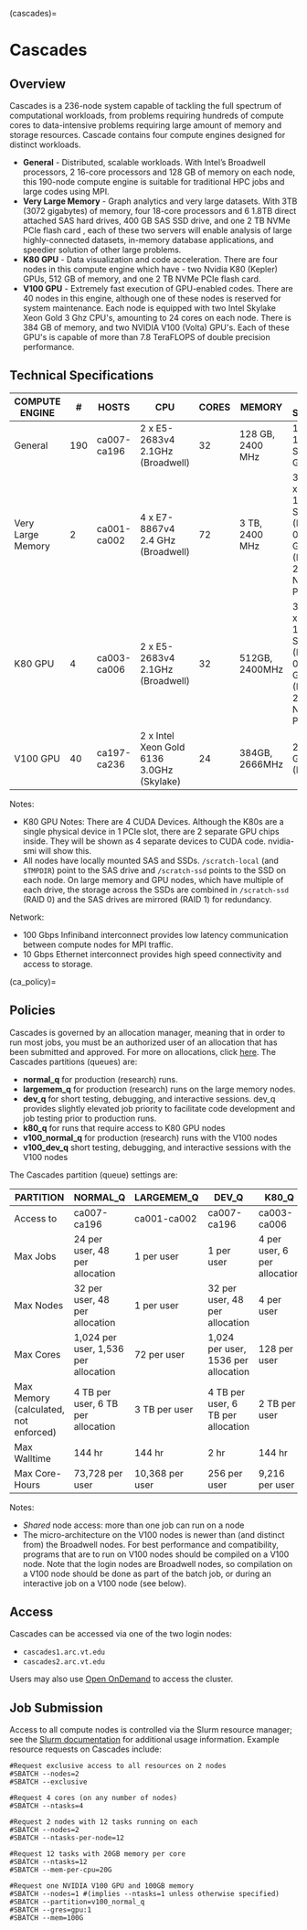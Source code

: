 (cascades)=

# Cascades

## Overview

Cascades is a 236-node system capable of tackling the full spectrum of computational workloads, from problems requiring hundreds of compute cores to data-intensive problems requiring large amount of memory and storage resources. Cascade contains four compute engines designed for distinct workloads. 
* **General** - Distributed, scalable workloads. With Intel’s Broadwell processors, 2 16-core processors and 128 GB of memory on each node, this 190-node compute engine is suitable for traditional HPC jobs and large codes using MPI.
* **Very Large Memory** - Graph analytics and very large datasets. With 3TB (3072 gigabytes) of memory, four 18-core processors and 6 1.8TB direct attached SAS hard drives, 400 GB SAS SSD drive, and one 2 TB NVMe PCIe flash card , each of these two servers will enable analysis of large highly-connected datasets, in-memory database applications, and speedier solution of other large problems.
* **K80 GPU** - Data visualization and code acceleration. There are four nodes in this compute engine which have - two Nvidia K80 (Kepler) GPUs, 512 GB of memory, and one 2 TB NVMe PCIe flash card.
* **V100 GPU** - Extremely fast execution of GPU-enabled codes. There are 40 nodes in this engine, although one of these nodes is reserved for system maintenance. Each node is equipped with two Intel Skylake Xeon Gold 3 Ghz CPU\'s, amounting to 24 cores on each node. There is 384 GB of memory, and two NVIDIA V100 (Volta) GPU\'s. Each of these GPU\'s is capable of more than 7.8 TeraFLOPS of double precision performance.

## Technical Specifications

| COMPUTE ENGINE | # | HOSTS | CPU | CORES | MEMORY | LOCAL STORAGE | OTHER FEATURES |
|----------------|----|-------|-----|-------|--------|---------------|----------------|
| General | 190 | ca007-ca196 | 2 x E5-2683v4 2.1GHz (Broadwell) | 32 | 128 GB, 2400 MHz | 1.8TB 10K RPM SAS200 GB SSD |  |
| Very Large Memory | 2 | ca001-ca002 | 4 x E7-8867v4 2.4 GHz (Broadwell) | 72 | 3 TB, 2400 MHz | 3.6 TB (2 x 1.8 TB) 10K RPM SAS (RAID 0)6-400 GB SSD (RAID 1) 2 TB NVMe PCIe |  |
| K80 GPU | 4 | ca003-ca006 | 2 x E5-2683v4 2.1GHz (Broadwell) | 32 | 512GB, 2400MHz | 3.6 TB (2 x 1.8 TB) 10K RPM SAS (RAID 0)2-400 GB SSD (RAID 1) 2 TB NVMe PCIe | 2-NVIDIA K80 GPU |
| V100 GPU | 40 | ca197-ca236 | 2 x Intel Xeon Gold 6136 3.0GHz (Skylake) | 24 | 384GB, 2666MHz | 2-400 GB SSD (RAID 1) | 2-NVIDIA V100 GPU |

Notes: 
* K80 GPU Notes: There are 4 CUDA Devices. Although the K80s are a single physical device in 1 PCIe slot, there are 2 separate GPU chips inside. They will be shown as 4 separate devices to CUDA code. nvidia-smi will show this.
* All nodes have locally mounted SAS and SSDs. `/scratch-local` (and `$TMPDIR`) point to the SAS drive and `/scratch-ssd` points to the SSD on each node. On large memory and GPU nodes, which have multiple of each drive, the storage across the SSDs are combined in `/scratch-ssd` (RAID 0) and the SAS drives are mirrored (RAID 1) for redundancy.

Network:

* 100 Gbps Infiniband interconnect provides low latency communication between compute nodes for MPI traffic.
* 10 Gbps Ethernet interconnect provides high speed connectivity and access to storage.


(ca_policy)=
## Policies

Cascades is governed by an allocation manager, meaning that in order to run most jobs, you must be an authorized user of an allocation that has been submitted and approved. For more on allocations, click [here](allocations). The Cascades partitions (queues) are: 
* **normal_q** for production (research) runs.
* **largemem_q** for production (research) runs on the large memory nodes.
* **dev_q** for short testing, debugging, and interactive sessions. dev_q provides slightly elevated job priority to facilitate code development and job testing prior to production runs.
* **k80_q** for runs that require access to K80 GPU nodes
* **v100_normal_q** for production (research) runs with the V100 nodes
* **v100_dev_q** short testing, debugging, and interactive sessions with the V100 nodes

The Cascades partition (queue) settings are: 

| PARTITION | NORMAL_Q | LARGEMEM_Q | DEV_Q | K80_Q | V100_NORMAL | V100_DEV |
|-----------|-----------|-------------|--------|--------|--------------|-----------|
| Access to | ca007-ca196 | ca001-ca002 | ca007-ca196 | ca003-ca006 | ca197-ca236 | ca197-ca236 |
| Max Jobs | 24 per user, 48 per allocation | 1 per user | 1 per user | 4 per user, 6 per allocation | 8 per user, 12 per allocation | 1 per user |
| Max Nodes | 32 per user, 48 per allocation | 1 per user | 32 per user, 48 per allocation | 4 per user | 12 per user, 24 per allocation | 12 per user, 24 per allocation |
| Max Cores | 1,024 per user, 1,536 per allocation | 72 per user | 1,024 per user, 1536 per allocation | 128 per user | 288 per user, 576 per allocation | 336 per user |
| Max Memory (calculated, not enforced) | 4 TB per user, 6 TB per allocation | 3 TB per user | 4 TB per user, 6 TB per allocation | 2 TB per user | 4 TB per user, 6 TB per allocation | 1 TB per user |
| Max Walltime | 144 hr | 144 hr | 2 hr | 144 hr | 144 hr | 2 hr |
| Max Core-Hours | 73,728 per user | 10,368 per user | 256 per user | 9,216 per user | 20,736 per user | 168 per user |

Notes: 

* *Shared* node access: more than one job can run on a node
* The micro-architecture on the V100 nodes is newer than (and distinct from) the Broadwell nodes. For best performance and compatibility, programs that are to run on V100 nodes should be compiled on a V100 node. Note that the login nodes are Broadwell nodes, so compilation on a V100 node should be done as part of the batch job, or during an interactive job on a V100 node (see below).


## Access

Cascades can be accessed via one of the two login nodes:

* `cascades1.arc.vt.edu`
* `cascades2.arc.vt.edu`

Users may also use [Open OnDemand](ood) to access the cluster.


## Job Submission

Access to all compute nodes is controlled via the Slurm resource manager; see the [Slurm documentation](slurm) for additional usage information. Example resource requests on Cascades include:

```
#Request exclusive access to all resources on 2 nodes 
#SBATCH --nodes=2 
#SBATCH --exclusive

#Request 4 cores (on any number of nodes)
#SBATCH --ntasks=4

#Request 2 nodes with 12 tasks running on each
#SBATCH --nodes=2
#SBATCH --ntasks-per-node=12

#Request 12 tasks with 20GB memory per core
#SBATCH --ntasks=12 
#SBATCH --mem-per-cpu=20G

#Request one NVIDIA V100 GPU and 100GB memory
#SBATCH --nodes=1 #(implies --ntasks=1 unless otherwise specified)
#SBATCH --partition=v100_normal_q
#SBATCH --gres=gpu:1
#SBATCH --mem=100G
```

